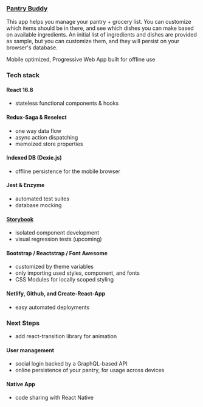 ### [Pantry Buddy](https://pantrybuddy.netlify.com)

This app helps you manage your pantry + grocery list. You can customize which items should be in there, and see which dishes you can make based on available ingredients. An initial list of ingredients and dishes are provided as sample, but you can customize them, and they will persist on your browser's database.

Mobile optimized, Progressive Web App built for offline use

### Tech stack

#### React 16.8
- stateless functional components & hooks

#### Redux-Saga & Reselect
- one way data flow
- async action dispatching
- memoized store properties

#### Indexed DB (Dexie.js)
- offline persistence for the mobile browser

#### Jest & Enzyme
- automated test suites
- database mocking

#### [Storybook](https://pantrybuddy-storybook.netlify.com/)
- isolated component development
- visual regression tests (upcoming)

#### Bootstrap / Reactstrap / Font Awesome
- customized by theme variables
- only importing used styles, component, and fonts
- CSS Modules for locally scoped styling

#### Netlify, Github, and Create-React-App
- easy automated deployments

### Next Steps

- add react-transition library for animation

#### User management
- social login backed by a GraphQL-based API
- online persistence of your pantry, for usage across devices

#### Native App
- code sharing with React Native
